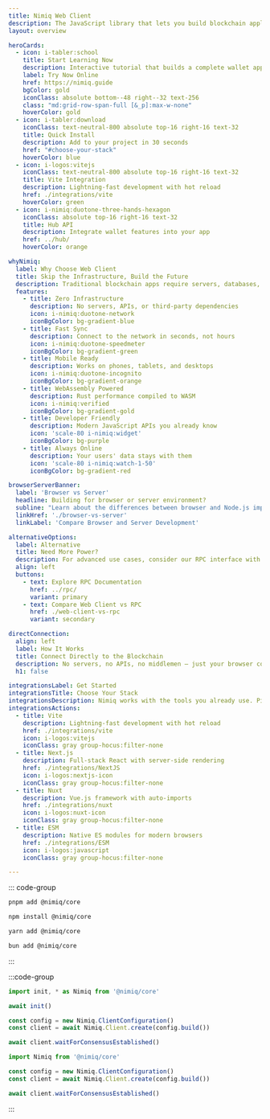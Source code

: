 ```yaml
---
title: Nimiq Web Client
description: The JavaScript library that lets you build blockchain applications directly in the browser — zero servers, zero complexity.
layout: overview

heroCards:
  - icon: i-tabler:school
    title: Start Learning Now
    description: Interactive tutorial that builds a complete wallet app in your browser. No setup, no downloads, just code.
    label: Try Now Online
    href: https://nimiq.guide
    bgColor: gold
    iconClass: absolute bottom--48 right--32 text-256
    class: "md:grid-row-span-full [&_p]:max-w-none"
    hoverColor: gold
  - icon: i-tabler:download
    iconClass: text-neutral-800 absolute top-16 right-16 text-32
    title: Quick Install
    description: Add to your project in 30 seconds
    href: "#choose-your-stack"
    hoverColor: blue
  - icon: i-logos:vitejs
    iconClass: text-neutral-800 absolute top-16 right-16 text-32
    title: Vite Integration
    description: Lightning-fast development with hot reload
    href: ./integrations/vite
    hoverColor: green
  - icon: i-nimiq:duotone-three-hands-hexagon
    iconClass: absolute top-16 right-16 text-32
    title: Hub API
    description: Integrate wallet features into your app
    href: ../hub/
    hoverColor: orange

whyNimiq:
  label: Why Choose Web Client
  title: Skip the Infrastructure, Build the Future
  description: Traditional blockchain apps require servers, databases, and complex setups. Nimiq Web Client connects directly to the blockchain from any browser.
  features:
    - title: Zero Infrastructure
      description: No servers, APIs, or third-party dependencies
      icon: i-nimiq:duotone-network
      iconBgColor: bg-gradient-blue
    - title: Fast Sync
      description: Connect to the network in seconds, not hours
      icon: i-nimiq:duotone-speedmeter
      iconBgColor: bg-gradient-green
    - title: Mobile Ready
      description: Works on phones, tablets, and desktops
      icon: i-nimiq:duotone-incognito
      iconBgColor: bg-gradient-orange
    - title: WebAssembly Powered
      description: Rust performance compiled to WASM
      icon: i-nimiq:verified
      iconBgColor: bg-gradient-gold
    - title: Developer Friendly
      description: Modern JavaScript APIs you already know
      icon: 'scale-80 i-nimiq:widget'
      iconBgColor: bg-purple
    - title: Always Online
      description: Your users' data stays with them
      icon: 'scale-80 i-nimiq:watch-1-50'
      iconBgColor: bg-gradient-red

browserServerBanner:
  label: 'Browser vs Server'
  headline: Building for browser or server environment?
  subline: "Learn about the differences between browser and Node.js implementations and choose the right approach."
  linkHref: './browser-vs-server'
  linkLabel: 'Compare Browser and Server Development'

alternativeOptions:
  label: Alternative
  title: Need More Power?
  description: For advanced use cases, consider our RPC interface with full node capabilities
  align: left
  buttons:
    - text: Explore RPC Documentation
      href: ../rpc/
      variant: primary
    - text: Compare Web Client vs RPC
      href: ./web-client-vs-rpc
      variant: secondary

directConnection:
  align: left
  label: How It Works
  title: Connect Directly to the Blockchain
  description: No servers, no APIs, no middlemen — just your browser connecting directly to the Nimiq network.
  h1: false

integrationsLabel: Get Started
integrationsTitle: Choose Your Stack
integrationsDescription: Nimiq works with the tools you already use. Pick your framework and start building in minutes.
integrationsActions:
  - title: Vite
    description: Lightning-fast development with hot reload
    href: ./integrations/vite
    icon: i-logos:vitejs
    iconClass: gray group-hocus:filter-none
  - title: Next.js
    description: Full-stack React with server-side rendering
    href: ./integrations/NextJS
    icon: i-logos:nextjs-icon
    iconClass: gray group-hocus:filter-none
  - title: Nuxt
    description: Vue.js framework with auto-imports
    href: ./integrations/nuxt
    icon: i-logos:nuxt-icon
    iconClass: gray group-hocus:filter-none
  - title: ESM
    description: Native ES modules for modern browsers
    href: ./integrations/ESM
    icon: i-logos:javascript
    iconClass: gray group-hocus:filter-none

---
```


<script setup lang="ts">
import Hero from '../.vitepress/theme/components/Hero.vue'
import NimiqFeatures from '../.vitepress/theme/components/NimiqFeatures.vue'
import AlternativeOptions from '../.vitepress/theme/components/AlternativeOptions.vue'
import HoverableGrid from '../.vitepress/theme/components/HoverableGrid.vue'
import Banner from '../.vitepress/theme/components/Banner.vue'
</script>

<Hero :title="$frontmatter.title" :description="$frontmatter.description" :cards="$frontmatter.heroCards" align="left" />

<section>

<NqHeadline f-mt-5xl f-mb-sm title="Start with 4 lines of code" label="JavaScript" align="left" description="Get up and running in under a minute" />

<div class="nq-raw">

::: code-group

```bash [pnpm]
pnpm add @nimiq/core
```

```bash [npm]
npm install @nimiq/core
```

```bash [yarn]
yarn add @nimiq/core
```

```bash [bun]
bun add @nimiq/core
```

:::

:::code-group

```js [browser.js]
import init, * as Nimiq from '@nimiq/core'

await init()

const config = new Nimiq.ClientConfiguration()
const client = await Nimiq.Client.create(config.build())

await client.waitForConsensusEstablished()
```

```js [Node.js]
import Nimiq from '@nimiq/core'

const config = new Nimiq.ClientConfiguration()
const client = await Nimiq.Client.create(config.build())

await client.waitForConsensusEstablished()
```

:::

</div>

</section>

<ConsensusMapSection f-py-3xl />

<NimiqFeatures bg-neutral-0 align="left" f-pb-3xl f-pt-2xl v-bind="$frontmatter.whyNimiq" :show-borders="false" />

<section style="--pt: 0px;">

<Banner f-my-xl v-bind="$frontmatter.browserServerBanner" />

</section>

<AlternativeOptions v-bind="$frontmatter.alternativeOptions" />

<HoverableGrid align="left" :title="$frontmatter.integrationsTitle" :description="$frontmatter.integrationsDescription" :label="$frontmatter.integrationsLabel" :actions="$frontmatter.integrationsActions" />
